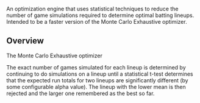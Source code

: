 An optimization engine that uses statistical techniques to reduce the number of game simulations required to determine optimal batting lineups. Intended to be a faster version of the Monte Carlo Exhaustive optimizer.

## Overview

The Monte Carlo Exhaustive optimizer

The exact number of games simulated for each lineup is determined by continuing to do simulations on a lineup until a statistical t-test determines that the expected run totals for two lineups are significantly different (by some configurable alpha value). The lineup with the lower mean is then rejected and the larger one remembered as the best so far.
